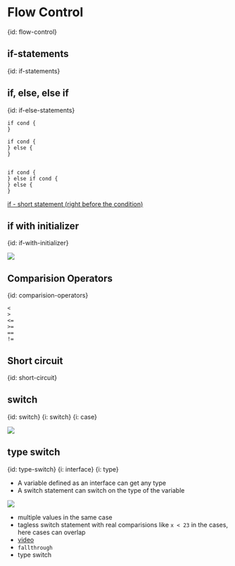 # Flow Control
{id: flow-control}

## if-statements
{id: if-statements}

## if, else, else if
{id: if-else-statements}

```
if cond {
}

if cond {
} else {
}


if cond {
} else if cond {
} else {
}
```

[if - short statement (right before the condition)](https://tour.golang.org/flowcontrol/6)

## if with initializer
{id: if-with-initializer}


![](examples/in-init/if_with_initializer.go)


## Comparision Operators
{id: comparision-operators}


```
<
>
<=
>=
==
!=
```

## Short circuit
{id: short-circuit}



## switch
{id: switch}
{i: switch}
{i: case}

![](examples/switch/switch.go)


## type switch
{id: type-switch}
{i: interface}
{i: type}

* A variable defined as an interface can get any type
* A switch statement can switch on the type of the variable

![](examples/switch-on-type/type_switch.go)


* multiple values in the same case
* tagless switch statement with real comparisions like `x < 23` in the cases, here cases can overlap
* [video](https://youtu.be/YS4e4q9oBaU?t=11404)
* `fallthrough`
* type switch
